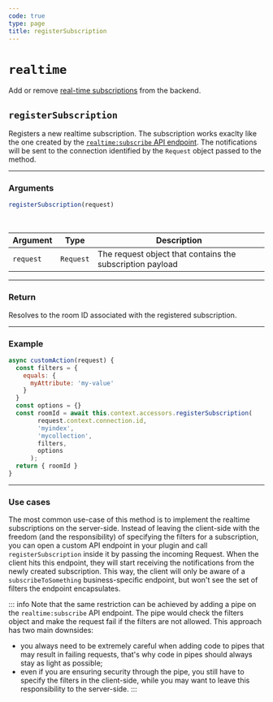 ```yaml
---
code: true
type: page
title: registerSubscription
---
```


# `realtime`

Add or remove [real-time subscriptions](/core/2/guides/essentials/real-time) from the backend.

## `registerSubscription`

Registers a new realtime subscription. The subscription works exaclty like the one created by the [`realtime:subscribe` API endpoint](/api/controllers/realtime/subscribe/index.md). The notifications will be sent to the connection identified by the `Request` object passed to the method.

---

### Arguments

```js
registerSubscription(request)
```

<br/>

| Argument | Type | Description |
|----------|------|-------------|
| `request` | `Request` | The request object that contains the subscription payload |

---

### Return

Resolves to the room ID associated with the registered subscription.

---

### Example

```js
async customAction(request) {
  const filters = {
    equals: {
      myAttribute: 'my-value'
    }
  }
  const options = {}
  const roomId = await this.context.accessors.registerSubscription(
        request.context.connection.id,
        'myindex',
        'mycollection',
        filters,
        options
      );
  return { roomId }
}
```

---

### Use cases

The most common use-case of this method is to implement the realtime subscriptions on the server-side. Instead of leaving the client-side with the freedom (and the responsibility) of specifying the filters for a subscription, you can open a custom API endpoint in your plugin and call `registerSubscription` inside it by passing the incoming Request. When the client hits this endpoint, they will start receiving the notifications from the newly created subscription. This way, the client will only be aware of a `subscribeToSomething` business-specific endpoint, but won't see the set of filters the endpoint encapsulates. 

::: info
Note that the same restriction can be achieved by adding a pipe on the `realtime:subscribe` API endpoint. The pipe would check the filters object and make the request fail if the filters are not allowed. This approach has two main downsides:
* you always need to be extremely careful when adding code to pipes that may result in failing requests, that's why code in pipes should always stay as light as possible;
* even if you are ensuring security through the pipe, you still have to specify the filters in the client-side, while you may want to leave this responsibility to the server-side.
:::